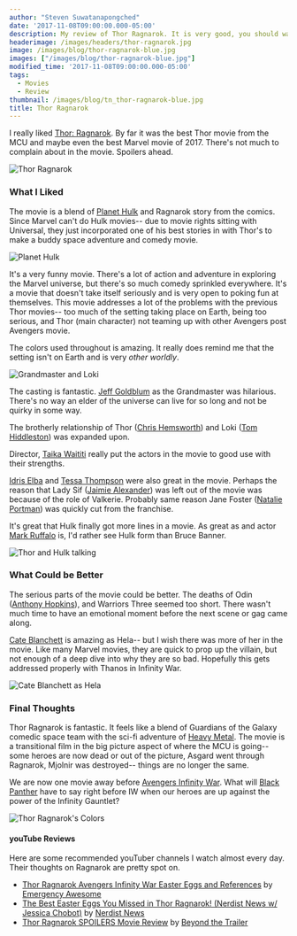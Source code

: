 ```yaml
---
author: "Steven Suwatanapongched"
date: '2017-11-08T09:00:00.000-05:00'
description: My review of Thor Ragnarok. It is very good, you should watch it!
headerimage: /images/headers/thor-ragnarok.jpg
image: /images/blog/thor-ragnarok-blue.jpg
images: ["/images/blog/thor-ragnarok-blue.jpg"]
modified_time: '2017-11-08T09:00:00.000-05:00'
tags:
  - Movies
  - Review
thumbnail: /images/blog/tn_thor-ragnarok-blue.jpg
title: Thor Ragnarok
---
```



I really liked [Thor: Ragnarok](https://www.imdb.com/title/tt3501632/). By far it was the best Thor movie from the MCU and maybe even the best Marvel movie of 2017. There's not much to complain about in the movie. Spoilers ahead.

![Thor Ragnarok](/images/blog/thor-ragnarok-blue.jpg)

### What I Liked

The movie is a blend of [Planet Hulk](https://amzn.to/2yF7Qtd) and Ragnarok story from the comics. Since Marvel can't do Hulk movies-- due to movie rights sitting with Universal, they just incorporated one of his best stories in with Thor's to make a buddy space adventure and comedy movie.

![Planet Hulk](/images/blog/planet-hulk.jpg)

It's a very funny movie. There's a lot of action and adventure in exploring the Marvel universe, but there's so much comedy sprinkled everywhere. It's a movie that doesn't take itself seriously and is very open to poking fun at themselves. This movie addresses a lot of the problems with the previous Thor movies-- too much of the setting taking place on Earth, being too serious, and Thor (main character) not teaming up with other Avengers post Avengers movie.

The colors used throughout is amazing. It really does remind me that the setting isn't on Earth and is very *other worldly*.

![Grandmaster and Loki](/images/blog/grandmaster-loki.jpg)

The casting is fantastic. [Jeff Goldblum](https://www.imdb.com/name/nm0000156/) as the Grandmaster was hilarious. There's no way an elder of the universe can live for so long and not be quirky in some way.

The brotherly relationship of Thor ([Chris Hemsworth](https://www.imdb.com/name/nm1165110/)) and Loki ([Tom Hiddleston](https://www.imdb.com/name/nm1089991/)) was expanded upon.

Director, [Taika Waititi](https://www.imdb.com/name/nm0169806/) really put the actors in the movie to good use with their strengths.

[Idris Elba](https://www.imdb.com/name/nm0252961/) and [Tessa Thompson](https://www.imdb.com/name/nm1935086/) were also great in the movie. Perhaps the reason that Lady Sif ([Jaimie Alexander](https://www.imdb.com/name/nm1526352/)) was left out of the movie was because of the role of Valkerie. Probably same reason Jane Foster ([Natalie Portman](https://www.imdb.com/name/nm0000204/)) was quickly cut from the franchise.

It's great that Hulk finally got more lines in a movie. As great as and actor [Mark Ruffalo](https://www.imdb.com/name/nm0749263/) is, I'd rather see Hulk form than Bruce Banner.

![Thor and Hulk talking](/images/blog/thor-ragnarok-hulk-talk.jpg)

### What Could be Better

The serious parts of the movie could be better. The deaths of Odin ([Anthony Hopkins](https://www.imdb.com/name/nm0000164/)), and Warriors Three seemed too short. There wasn't much time to have an emotional moment before the next scene or gag came along.

[Cate Blanchett](https://www.imdb.com/name/nm0000949/) is amazing as Hela-- but I wish there was more of her in the movie. Like many Marvel movies, they are quick to prop up the villain, but not enough of a deep dive into why they are so bad. Hopefully this gets addressed properly with Thanos in Infinity War.

![Cate Blanchett as Hela](/images/blog/thor-ragnarok-hela-purple.jpg)

### Final Thoughts

Thor Ragnarok is fantastic. It feels like a blend of Guardians of the Galaxy comedic space team with the sci-fi adventure of [Heavy Metal](https://en.wikipedia.org/wiki/Heavy_Metal_(film)). The movie is a transitional film in the big picture aspect of where the MCU is going-- some heroes are now dead or out of the picture, Asgard went through Ragnarok, Mjolnir was destroyed-- things are no longer the same.

We are now one movie away before [Avengers Infinity War](https://www.imdb.com/title/tt4154756/). What will [Black Panther](https://www.imdb.com/title/tt1825683/) have to say right before IW when our heroes are up against the power of the Infinity Gauntlet?

![Thor Ragnarok's Colors](/images/blog/thor-ragnarok-colorful.jpg)

#### youTube Reviews

Here are some recommended youTuber channels I watch almost every day. Their thoughts on Ragnarok are pretty spot on.

* [Thor Ragnarok Avengers Infinity War Easter Eggs and References](https://www.youtube.com/watch?v=m8DuHrH3g3c) by [Emergency Awesome](https://www.youtube.com/user/emergencyawesome)
* [The Best Easter Eggs You Missed in Thor Ragnarok! (Nerdist News w/ Jessica Chobot)](https://www.youtube.com/watch?v=DSsHTUdmUT4) by [Nerdist News](https://www.youtube.com/user/Nerdist)
* [Thor Ragnarok SPOILERS Movie Review](https://www.youtube.com/watch?v=b-GJJpyFc-M) by [Beyond the Trailer](https://www.youtube.com/user/BeyondTheTrailer)